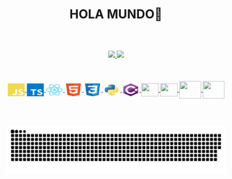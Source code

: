 <h1 align="center"> HOLA MUNDO👋 </h1>

 <br> <br> 
 
<div align="center">
  <a href="https://github.com/N-S-LEHCIM">
  <img height="180em" src="https://github-readme-stats.vercel.app/api?username=N-S-LEHCIM&show_icons=true&theme=dark&include_all_commits=true&count_private=true"/>
  <img height="180em" src="https://github-readme-stats.vercel.app/api/top-langs/?username=N-S-LEHCIM&layout=compact&langs_count=7&theme=dark  "/>
</div>
 <br><br>
  <div align="center"><br>
  <img align="center" alt="Rafa-Js" height="30" width="40" src="https://raw.githubusercontent.com/devicons/devicon/master/icons/javascript/javascript-plain.svg">
  <img align="center" alt="Rafa-Ts" height="30" width="40" src="https://raw.githubusercontent.com/devicons/devicon/master/icons/typescript/typescript-plain.svg">
  <img align="center" alt="Rafa-React" height="30" width="40" src="https://raw.githubusercontent.com/devicons/devicon/master/icons/react/react-original.svg">
  <img align="center" alt="Rafa-HTML" height="30" width="40" src="https://raw.githubusercontent.com/devicons/devicon/master/icons/html5/html5-original.svg">
  <img align="center" alt="Rafa-CSS" height="30" width="40" src="https://raw.githubusercontent.com/devicons/devicon/master/icons/css3/css3-original.svg">
  <img align="center" alt="Rafa-Python" height="30" width="40" src="https://raw.githubusercontent.com/devicons/devicon/master/icons/python/python-original.svg">
  <img align="center" alt="Rafa-Csharp" height="30" width="40" src="https://raw.githubusercontent.com/devicons/devicon/master/icons/csharp/csharp-original.svg">
  <img align="center" height="30" width="40" src="https://cdn.jsdelivr.net/gh/devicons/devicon/icons/sass/sass-original.svg" />
  <img align="center" height="30" width="40" src="https://cdn.jsdelivr.net/gh/devicons/devicon/icons/bootstrap/bootstrap-original.svg" />
  <img align="center" height="40" width="50" src="https://www.svgrepo.com/show/331626/unity.svg" />
  <img align="center" height="40" width="50" src="https://cdn.jsdelivr.net/gh/devicons/devicon/icons/jquery/jquery-original-wordmark.svg" />
</div>
 
 <br> <br>
 
 ![Snake animation](https://github.com/N-S-LEHCIM/N-S-LEHCIM/blob/output/github-contribution-grid-snake.svg)
